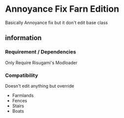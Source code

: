 # Annoyance Fix Farn Edition
 Basically Annoyance fix but it don't edit base class
## information
### Requirement / Dependencies
Only Require Risugami's Modloader
### Compatibility 
Doesn't edit anything but override
- Farmlands
- Fences
- Stairs
- Boats

